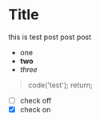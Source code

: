 Title
=====
this is test post
post post

- one
- **two**
- _three_

> code('test');
> return;

- [ ] check off
- [x] check on
